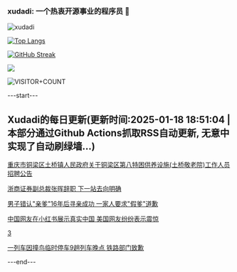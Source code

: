 ### xudadi: 一个热衷开源事业的程序员 👋

![xudadi](https://github-readme-stats-git-masterorgs-github-readme-stats-team.vercel.app/api?username=xudadi)

[![Top Langs](https://github-readme-stats.vercel.app/api/top-langs/?username=xudadi)](https://github.com/anuraghazra/github-readme-stats)

[![GitHub Streak](https://streak-stats.demolab.com?user=xudadi&locale=zh_Hans)](https://git.io/streak-stats)

![](https://raw.githubusercontent.com/xudadi/xudadi/main/assets/github-contribution-grid-snake.svg)

![VISITOR+COUNT](https://komarev.com/ghpvc/?username=xudadi&label=VISITOR+COUNT)


---start---

## Xudadi的每日更新(更新时间:2025-01-18 18:51:04 | 本部分通过Github Actions抓取RSS自动更新, 无意中实现了自动刷绿墙...)

[重庆市铜梁区土桥镇人民政府关于铜梁区第八特困供养设施(土桥敬老院)工作人员招聘公告](https://www.gongkaoleida.com/article/2269131)

[浙商证券副总裁张晖辞职 下一站去向明确](https://m.163.com/news/article/JM6G075D05198CJN.html)

[男子错认"亲爹"16年后寻亲成功 一家人要求"假爹"道歉](https://m.163.com/news/article/JM6FH9DL00019B3E.html)

[中国网友在小红书展示真实中国 美国网友纷纷表示震惊](https://m.163.com/news/article/JM6AE2FF0530SFP3.html)

[3](https://m.163.com/touch/news/sub/domestic)

[一列车因撞鸟临时停车9趟列车晚点 铁路部门致歉](https://m.163.com/news/article/JM6AMQ9V0534A4SC.html)

---end---

